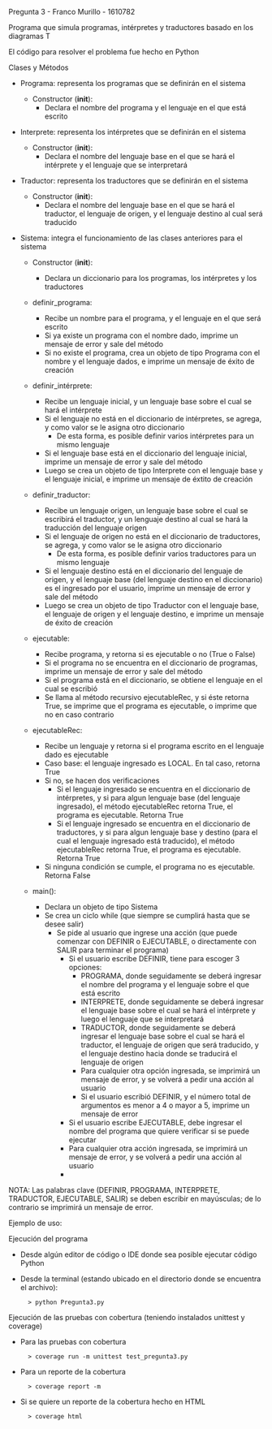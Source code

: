 Pregunta 3 - Franco Murillo - 1610782

Programa que simula programas, intérpretes y traductores basado en los diagramas T

El código para resolver el problema fue hecho en Python

Clases y Métodos

- Programa: representa los programas que se definirán en el sistema
    - Constructor (__init__):
        - Declara el nombre del programa y el lenguaje en el que está escrito

- Interprete: representa los intérpretes que se definirán en el sistema
    - Constructor (__init__):
        - Declara el nombre del lenguaje base en el que se hará el intérprete y el lenguaje que se interpretará

- Traductor: representa los traductores que se definirán en el sistema
    - Constructor (__init__):
        - Declara el nombre del lenguaje base en el que se hará el traductor, el lenguaje de origen, y el lenguaje destino al cual será traducido

- Sistema: integra el funcionamiento de las clases anteriores para el sistema
    - Constructor (__init__):
        - Declara un diccionario para los programas, los intérpretes y los traductores

    - definir_programa:
        - Recibe un nombre para el programa, y el lenguaje en el que será escrito
        - Si ya existe un programa con el nombre dado, imprime un mensaje de error y sale del método
        - Si no existe el programa, crea un objeto de tipo Programa con el nombre y el lenguaje dados, e imprime un mensaje de éxito de creación

    - definir_intérprete: 
        - Recibe un lenguaje inicial, y un lenguaje base sobre el cual se hará el intérprete
        - Si el lenguaje no está en el diccionario de intérpretes, se agrega, y como valor se le asigna otro diccionario
            - De esta forma, es posible definir varios intérpretes para un mismo lenguaje
        - Si el lenguaje base está en el diccionario del lenguaje inicial, imprime un mensaje de error y sale del método
        - Luego se crea un objeto de tipo Interprete con el lenguaje base y el lenguaje inicial, e imprime un mensaje de éxtito de creación

    - definir_traductor:
        - Recibe un lenguaje origen, un lenguaje base sobre el cual se escribirá el traductor, y un lenguaje destino al cual se hará la traducción del lenguaje origen
        - Si el lenguaje de origen no está en el diccionario de traductores, se agrega, y como valor se le asigna otro diccionario
            - De esta forma, es posible definir varios traductores para un mismo lenguaje
        - Si el lenguaje destino está en el diccionario del lenguaje de origen, y el lenguaje base (del lenguaje destino en el diccionario) es el ingresado por el usuario, imprime un mensaje de error y sale del método
        - Luego se crea un objeto de tipo Traductor con el lenguaje base, el lenguaje de origen y el lenguaje destino, e imprime un mensaje de éxito de creación

    - ejecutable:
        - Recibe programa, y retorna si es ejecutable o no (True o False)
        - Si el programa no se encuentra en el diccionario de programas, imprime un mensaje de error y sale del método
        - Si el programa está en el diccionario, se obtiene el lenguaje en el cual se escribió
        - Se llama al método recursivo ejecutableRec, y si éste retorna True, se imprime que el programa es ejecutable, o imprime que no en caso contrario
    
    - ejecutableRec:
        - Recibe un lenguaje y retorna si el programa escrito en el lenguaje dado es ejecutable 
        - Caso base: el lenguaje ingresado es LOCAL. En tal caso, retorna True
        - Si no, se hacen dos verificaciones
            - Si el lenguaje ingresado se encuentra en el diccionario de intérpretes, y si para algun lenguaje base (del lenguaje ingresado), el método ejecutableRec retorna True, el programa es ejecutable. Retorna True
            - Si el lenguaje ingresado se encuentra en el diccionario de traductores, y si para algun lenguaje base y destino (para el cual el lenguaje ingresado está traducido), el método ejecutableRec retorna True, el programa es ejecutable. Retorna True
        - Si ninguna condición se cumple, el programa no es ejecutable. Retorna False

    - main():
        - Declara un objeto de tipo Sistema 
        - Se crea un ciclo while (que siempre se cumplirá hasta que se desee salir)
            - Se pide al usuario que ingrese una acción (que puede comenzar con DEFINIR o EJECUTABLE, o directamente con SALIR para terminar el programa)
                - Si el usuario escribe DEFINIR, tiene para escoger 3 opciones:
                    - PROGRAMA, donde seguidamente se deberá ingresar el nombre del programa y el lenguaje sobre el que está escrito
                    - INTERPRETE, donde seguidamente se deberá ingresar el lenguaje base sobre el cual se hará el intérprete y luego el lenguaje que se interpretará
                    - TRADUCTOR, donde seguidamente se deberá ingresar el lenguaje base sobre el cual se hará el traductor, el lenguaje de origen que será traducido, y el lenguaje destino hacia donde se traducirá el lenguaje de origen
                    - Para cualquier otra opción ingresada, se imprimirá un mensaje de error, y se volverá a pedir una acción al usuario
                    - Si el usuario escribió DEFINIR, y el número total de argumentos es menor a 4 o mayor a 5, imprime un mensaje de error
                - Si el usuario escribe EJECUTABLE, debe ingresar el nombre del programa que quiere verificar si se puede ejecutar
                - Para cualquier otra acción ingresada, se imprimirá un mensaje de error, y se volverá a pedir una acción al usuario
                - 
NOTA: Las palabras clave (DEFINIR, PROGRAMA, INTERPRETE, TRADUCTOR, EJECUTABLE, SALIR) se deben escribir en mayúsculas; de lo contrario se imprimirá un mensaje de error.

Ejemplo de uso:

 Ejecución del programa
- Desde algún editor de código o IDE donde sea posible ejecutar código Python
- Desde la terminal (estando ubicado en el directorio donde se encuentra el archivo):
        
        > python Pregunta3.py

Ejecución de las pruebas con cobertura (teniendo instalados unittest y coverage)
- Para las pruebas con cobertura
      
        > coverage run -m unittest test_pregunta3.py

- Para un reporte de la cobertura
      
        > coverage report -m

- Si se quiere un reporte de la cobertura hecho en HTML
      
        > coverage html

